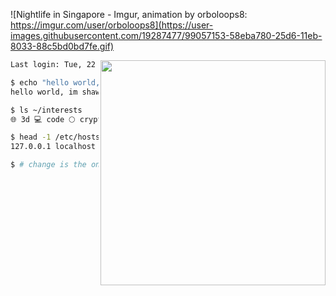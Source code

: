 ![Nightlife in Singapore - Imgur, animation by orboloops8: https://imgur.com/user/orboloops8](https://user-images.githubusercontent.com/19287477/99057153-58eba780-25d6-11eb-8033-88c5bd0bd7fe.gif)

<img align="right" src="https://user-images.githubusercontent.com/19287477/126031581-0d0086f6-2af8-4ab9-af53-a9a222eac0a3.gif" width="360">

```sh
Last login: Tue, 22 Mar 2022 at 21:43:40 +08 from 10.1.33.7

$ echo "hello world, im $(whoami)."
hello world, im shawn.

$ ls ~/interests
🌐 3d 💻 code 🌕 crypto 🚩 cyber 🖼 nft 🥽 vr ☁️ cloud ✒️ vim

$ head -1 /etc/hosts
127.0.0.1 localhost 🇸🇬 singapore

$ # change is the only constant. ^U^D
```
